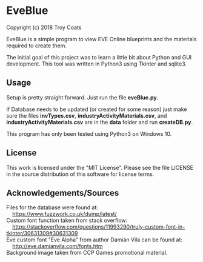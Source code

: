 ﻿# EveBlue
Copyright (c) 2018 Troy Coats

EveBlue is a simple program to view EVE Online blueprints and the materials required to create them.

The initial goal of this project was to learn a little bit about Python and GUI development.
This tool was written in Python3 using Tkinter and sqlite3. 

## Usage
Setup is pretty straight forward. Just run the file **eveBlue.py**.

If Database needs to be updated (or created for some reason) just make sure the files **invTypes.csv**, **industryActivityMaterials.csv**, and **industryActivityMaterials.csv** are in the **data** folder and run **createDB.py**.

This program has only been tested using Python3 on Windows 10.

## License
This work is licensed under the "MIT License". Please see the file LICENSE in the source distribution of this software for license terms.

## Acknowledgements/Sources
Files for the database were found at:
<br>&nbsp;&nbsp;&nbsp;&nbsp;https://www.fuzzwork.co.uk/dump/latest/
<br>Custom font function taken from stack overflow:
<br>&nbsp;&nbsp;&nbsp;&nbsp;https://stackoverflow.com/questions/11993290/truly-custom-font-in-tkinter/30631309#30631309
<br>Eve custom font "Eve Alpha" from author Damián Vila can be found at:
<br>&nbsp;&nbsp;&nbsp;&nbsp;http://eve.damianvila.com/fonts.htm
<br>Background image taken from CCP Games promotional material.
